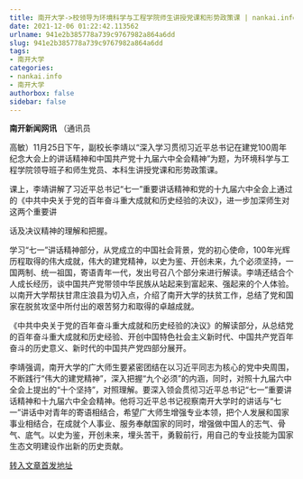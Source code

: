 ```yaml
---
title: 南开大学->校领导为环境科学与工程学院师生讲授党课和形势政策课 | nankai.info
date: 2021-12-06 01:22:42.113562
urlname: 941e2b385778a739c9767982a864a6dd
slug: 941e2b385778a739c9767982a864a6dd
tags: 
- 南开大学
categories:
- nankai.info
- 南开大学
authorbox: false
sidebar: false
---
```

**南开新闻网讯** （通讯员

高敏）11月25日下午，副校长李靖以“深入学习贯彻习近平总书记在建党100周年纪念大会上的讲话精神和中国共产党十九届六中全会精神”为题，为环境科学与工程学院领导班子和师生党员、本科生讲授党课和形势政策课。

课上，李靖讲解了习近平总书记“七一”重要讲话精神和党的十九届六中全会上通过的《中共中央关于党的百年奋斗重大成就和历史经验的决议》，进一步加深师生对这两个重要讲
<!--more-->
话及决议精神的理解和把握。

学习“七一”讲话精神部分，从党成立的中国社会背景，党的初心使命，100年光辉历程取得的伟大成就，伟大的建党精神，以史为鉴、开创未来，九个必须坚持，一国两制、统一祖国，寄语青年一代，发出号召八个部分来进行解读。李靖还结合个人成长经历，谈中国共产党带领中华民族从站起来到富起来、强起来的个人体验。以南开大学帮扶甘肃庄浪县为切入点，介绍了南开大学的扶贫工作，总结了党和国家在脱贫攻坚中所付出的艰苦努力和取得的卓越成就。

《中共中央关于党的百年奋斗重大成就和历史经验的决议》的解读部分，从总结党的百年奋斗重大成就和历史经验、开创中国特色社会主义新时代、中国共产党百年奋斗的历史意义、新时代的中国共产党四部分展开。

李靖强调，南开大学的广大师生要紧密团结在以习近平同志为核心的党中央周围，不断践行“伟大的建党精神”，深入把握“九个必须”的内涵，同时，对照十九届六中全会上提出的“十个坚持”，对照理解。要深入领会贯彻习近平总书记“七一”重要讲话精神和十九届六中全会精神。他将习近平总书记视察南开大学时的讲话与“七一”讲话中对青年的寄语相结合，希望广大师生增强专业本领，把个人发展和国家事业相结合，在成就个人事业、服务奉献国家的同时，增强做中国人的志气、骨气、底气。以史为鉴，开创未来，埋头苦干，勇毅前行，用自己的专业技能为国家生态文明建设作出新的历史贡献。



[转入文章首发地址](http://news.nankai.edu.cn/ywsd/system/2021/11/30/030049181.shtml)